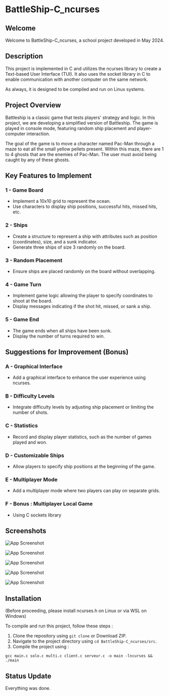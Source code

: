 
# BattleShip-C_ncurses

## Welcome
Welcome to BattleShip-C_ncurses, a school project developed in May 2024.

## Description
This project is implemented in C and utilizes the ncurses library to create a Text-based User Interface (TUI). It also uses the socket library in C to enable communication with another computer on the same network. 

As always, it is designed to be compiled and run on Linux systems.

## Project Overview

Battleship is a classic game that tests players' strategy and logic. In this project, we are developing a simplified version of Battleship. The game is played in console mode, featuring random ship placement and player-computer interaction.

The goal of the game is to move a character named Pac-Man through a maze to eat all the small yellow pellets present. Within this maze, there are 1 to 4 ghosts that are the enemies of Pac-Man. The user must avoid being caught by any of these ghosts.

## Key Features to Implement

### 1 - Game Board
- Implement a 10x10 grid to represent the ocean.
- Use characters to display ship positions, successful hits, missed hits, etc.

### 2 - Ships
- Create a structure to represent a ship with attributes such as position (coordinates), size, and a sunk indicator.
- Generate three ships of size 3 randomly on the board.

### 3 - Random Placement
- Ensure ships are placed randomly on the board without overlapping.

### 4 - Game Turn
- Implement game logic allowing the player to specify coordinates to shoot at the board.
- Display messages indicating if the shot hit, missed, or sank a ship.

### 5 - Game End
- The game ends when all ships have been sunk.
- Display the number of turns required to win.

## Suggestions for Improvement (Bonus)

### A - Graphical Interface
- Add a graphical interface to enhance the user experience using ncurses.

### B - Difficulty Levels
- Integrate difficulty levels by adjusting ship placement or limiting the number of shots.

### C - Statistics
- Record and display player statistics, such as the number of games played and won.

### D - Customizable Ships
- Allow players to specify ship positions at the beginning of the game.

### E - Multiplayer Mode
- Add a multiplayer mode where two players can play on separate grids.

### F - Bonus : Multiplayer Local Game
- Using C sockets library

## Screenshots

![App Screenshot](https://i.ibb.co/zftHRmR/Screenshot-2024-11-28-215727.png)

![App Screenshot](https://i.ibb.co/gz8YMSM/Screenshot-2024-11-28-215804.png)

![App Screenshot](https://i.ibb.co/Nyq1QsM/Screenshot-2024-11-28-215837.png)

![App Screenshot](https://i.ibb.co/JHtvP8X/Screenshot-2024-11-28-215924.png)

![App Screenshot](https://i.ibb.co/pygnbMb/Screenshot-2024-04-02-225126.png)

## Installation
(Before proceeding, please install ncurses.h on Linux or via WSL on Windows)

To compile and run this project, follow these steps :
1. Clone the repository using `git clone` or Download ZIP.
2. Navigate to the project directory using `cd BattleShip-C_ncurses/src`.
3. Compile the project using :

```
gcc main.c solo.c multi.c client.c serveur.c -o main -lncurses && ./main 
```

## Status Update

Everything was done. 
